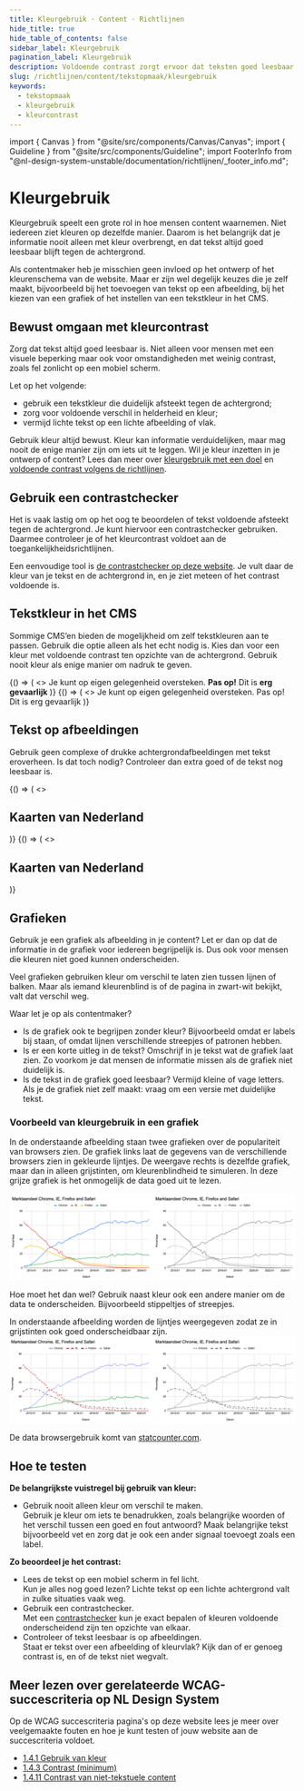 ```yaml
---
title: Kleurgebruik · Content · Richtlijnen
hide_title: true
hide_table_of_contents: false
sidebar_label: Kleurgebruik
pagination_label: Kleurgebruik
description: Voldoende contrast zorgt ervoor dat teksten goed leesbaar zijn. Ook wanneer iemand slechtziend is of als de zon op je smartphone schijnt.
slug: /richtlijnen/content/tekstopmaak/kleurgebruik
keywords:
  - tekstopmaak
  - kleurgebruik
  - kleurcontrast
---
```


<!-- @license CC0-1.0 -->

import { Canvas } from "@site/src/components/Canvas/Canvas";
import { Guideline } from "@site/src/components/Guideline";
import FooterInfo from "@nl-design-system-unstable/documentation/richtlijnen/\_footer_info.md";

# Kleurgebruik

Kleurgebruik speelt een grote rol in hoe mensen content waarnemen. Niet iedereen ziet kleuren op dezelfde manier. Daarom is het belangrijk dat je informatie nooit alleen met kleur overbrengt, en dat tekst altijd goed leesbaar blijft tegen de achtergrond.

Als contentmaker heb je misschien geen invloed op het ontwerp of het kleurenschema van de website. Maar er zijn wel degelijk keuzes die je zelf maakt, bijvoorbeeld bij het toevoegen van tekst op een afbeelding, bij het kiezen van een grafiek of het instellen van een tekstkleur in het CMS.

## Bewust omgaan met kleurcontrast

Zorg dat tekst altijd goed leesbaar is. Niet alleen voor mensen met een visuele beperking maar ook voor omstandigheden met weinig contrast, zoals fel zonlicht op een mobiel scherm.

Let op het volgende:

- gebruik een tekstkleur die duidelijk afsteekt tegen de achtergrond;
- zorg voor voldoende verschil in helderheid en kleur;
- vermijd lichte tekst op een lichte afbeelding of vlak.

Gebruik kleur altijd bewust. Kleur kan informatie verduidelijken, maar mag nooit de enige manier zijn om iets uit te leggen.
Wil je kleur inzetten in je ontwerp of content? Lees dan meer over [kleurgebruik met een doel](/richtlijnen/stijl/kleuren/doel) en [voldoende contrast volgens de richtlijnen](/wcag/1.4.3).

## Gebruik een contrastchecker

Het is vaak lastig om op het oog te beoordelen of tekst voldoende afsteekt tegen de achtergrond. Je kunt hiervoor een contrastchecker gebruiken. Daarmee controleer je of het kleurcontrast voldoet aan de toegankelijkheidsrichtlijnen.

Een eenvoudige tool is [de contrastchecker op deze website](/contrast).
Je vult daar de kleur van je tekst en de achtergrond in, en je ziet meteen of het contrast voldoende is.

## Tekstkleur in het CMS

Sommige CMS’en bieden de mogelijkheid om zelf tekstkleuren aan te passen. Gebruik die optie alleen als het echt nodig is. Kies dan voor een kleur met voldoende contrast ten opzichte van de achtergrond. Gebruik nooit kleur als enige manier om nadruk te geven.

<!-- Dit omzetten naar Do's en Dont's -->

<Guideline appearance="do" title="Vette tekst gebruiken om tekst nadruk te geven">
  <Canvas language="html">
    {() => (
      <>
        Je kunt op eigen gelegenheid oversteken. <strong>Pas op!</strong> Dit is <strong>erg gevaarlijk</strong>
      </>
    )}
  </Canvas>
</Guideline>

<Guideline appearance="dont" title="Kleur gebruiken om tekst nadruk te geven">
  <Canvas language="html">
    {() => (
      <>
        Je kunt op eigen gelegenheid oversteken. <span style={{ color: 'red' }}>Pas op!</span> Dit is <span style={{ color: 'red' }}>erg gevaarlijk</span>
      </>
    )}
  </Canvas>
</Guideline>

## Tekst op afbeeldingen

Gebruik geen complexe of drukke achtergrondafbeeldingen met tekst eroverheen. Is dat toch nodig? Controleer dan extra goed of de tekst nog leesbaar is.

<Guideline appearance="dont" title="Tekst over een complexe afbeelding of achtergrond plaatsen">
  <Canvas language="html">
    {() => (
      <>
        <div style={{ background:'center center no-repeat url("https://raw.githubusercontent.com/nl-design-system/documentatie/assets/richtlijnen_content_afbeeldingen-Kaart.jpg")' }}>
          <h2 style={{ padding: '50px', color: 'white' }}>Kaarten van Nederland</h2>
        </div>
      </>
    )}
  </Canvas>
</Guideline>

<Guideline appearance="do" title="Kies een achtergrond die voldoende contrast biedt met de tekst">
  <Canvas language="html">
    {() => (
      <>
        <div style={{ background:'center center no-repeat url("https://raw.githubusercontent.com/nl-design-system/documentatie/assets/richtlijnen_content_afbeeldingen-Kaart.jpg")' }}>
          <h2 style={{ padding: '50px', color: 'white', backgroundColor: 'rgba(0,0,0,0.5)' }}>Kaarten van Nederland</h2>
        </div>
      </>
    )}
  </Canvas>
</Guideline>

## Grafieken

Gebruik je een grafiek als afbeelding in je content? Let er dan op dat de informatie in de grafiek voor iedereen begrijpelijk is. Dus ook voor mensen die kleuren niet goed kunnen onderscheiden.

Veel grafieken gebruiken kleur om verschil te laten zien tussen lijnen of balken. Maar als iemand kleurenblind is of de pagina in zwart-wit bekijkt, valt dat verschil weg.

Waar let je op als contentmaker?

- Is de grafiek ook te begrijpen zonder kleur?
  Bijvoorbeeld omdat er labels bij staan, of omdat lijnen verschillende streepjes of patronen hebben.
- Is er een korte uitleg in de tekst?
  Omschrijf in je tekst wat de grafiek laat zien. Zo voorkom je dat mensen de informatie missen als de grafiek niet duidelijk is.
- Is de tekst in de grafiek goed leesbaar?
  Vermijd kleine of vage letters. Als je de grafiek niet zelf maakt: vraag om een versie met duidelijke tekst.

### Voorbeeld van kleurgebruik in een grafiek

In de onderstaande afbeelding staan twee grafieken over de populariteit van browsers zien. De grafiek links laat de gegevens van de verschillende browsers zien in gekleurde lijntjes. De weergave rechts is dezelfde grafiek, maar dan in alleen grijstinten, om kleurenblindheid te simuleren. In deze grijze grafiek is het onmogelijk de data goed uit te lezen.

![Twee verschillende weergaven van een grafiek over de populariteit van verschillende webbrowsers, een met gekleurde lijntjes en daarnaast dezelfde grafiek in grijstinten.](https://raw.githubusercontent.com/nl-design-system/documentatie/assets/wcag-1-4-1-grafiek-fout.png)

Hoe moet het dan wel? Gebruik naast kleur ook een andere manier om de data te onderscheiden. Bijvoorbeeld stippeltjes of streepjes.

In onderstaande afbeelding worden de lijntjes weergegeven zodat ze in grijstinten ook goed onderscheidbaar zijn.
![Twee verschillende weergaven van een grafiek over de populariteit van verschillende webbrowsers, een met gekleurde maar verschillend gestreepte lijntjes en daarnaast dezelfde grafiek in grijstinten.](https://raw.githubusercontent.com/nl-design-system/documentatie/assets/wcag-1-4-1-grafiek-goed.png)

De data browsergebruik komt van [statcounter.com](https://gs.statcounter.com/browser-market-share#monthly-200901-202412).

## Hoe te testen

**De belangrijkste vuistregel bij gebruik van kleur:**

- Gebruik nooit alleen kleur om verschil te maken.  
  Gebruik je kleur om iets te benadrukken, zoals belangrijke woorden of het verschil tussen een goed en fout antwoord? Maak belangrijke tekst bijvoorbeeld vet en zorg dat je ook een ander signaal toevoegt zoals een label.

**Zo beoordeel je het contrast:**

- Lees de tekst op een mobiel scherm in fel licht.  
  Kun je alles nog goed lezen? Lichte tekst op een lichte achtergrond valt in zulke situaties vaak weg.
- Gebruik een contrastchecker.  
  Met een [contrastchecker](/contrast) kun je exact bepalen of kleuren voldoende onderscheidend zijn ten opzichte van elkaar.
- Controleer of tekst leesbaar is op afbeeldingen.  
  Staat er tekst over een afbeelding of kleurvlak? Kijk dan of er genoeg contrast is, en of de tekst niet wegvalt.

## Meer lezen over gerelateerde WCAG-succescriteria op NL Design System

Op de WCAG succescriteria pagina's op deze website lees je meer over veelgemaakte fouten en hoe je kunt testen of jouw website aan de succescriteria voldoet.

- [1.4.1 Gebruik van kleur](/wcag/1.4.1)
- [1.4.3 Contrast (minimum)](/wcag/1.4.3)
- [1.4.11 Contrast van niet-tekstuele content](/wcag/1.4.11)

<FooterInfo />
